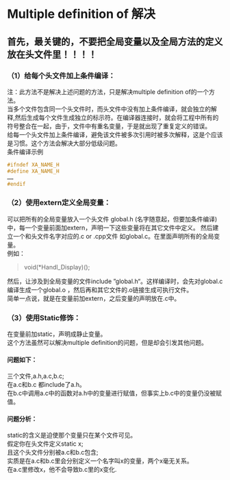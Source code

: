 # Multiple definition of 解决
## 首先，最关键的，不要把全局变量以及全局方法的定义放在头文件里！！！！
### （1）给每个头文件加上条件编译：
注：此方法不是解决上述问题的方法，只是解决multiple definition of的一个方法。  
当多个文件包含同一个头文件时，而头文件中没有加上条件编译，就会独立的解释,然后生成每个文件生成独立的标示符。在编译器连接时，就会将工程中所有的符号整合在一起，由于，文件中有重名变量，于是就出现了重复定义的错误。  
给每一个头文件加上条件编译，避免该文件被多次引用时被多次解释，这是个应该是习惯。这个方法会解决大部分低级问题。  
条件编译示例  
```C
#ifndef XA_NAME_H
#define XA_NAME_H
……
#endif
```
### （2）使用extern定义全局变量：
可以把所有的全局变量放入一个头文件 global.h (名字随意起，但要加条件编译)中，每一个变量前面加extern，声明一下这些变量将在其它文件中定义。 然后建立一个和头文件名字对应的.c or .cpp文件 如global.c。在里面声明所有的全局变量。  
例如：
> void(*Handl_Display)();    

然后，让涉及到全局变量的文件include ”global.h“。这样编译时，会先对global.c编译生成一个global.o ，然后再和其它文件的.o链接生成可执行文件。  
简单一点说，就是在变量前加extern，之后变量的声明放在.c中。  
### （3）使用Static修饰：
在变量前加static，声明成静止变量。  
这个方法虽然可以解决multiple definition的问题，但是却会引发其他问题。  
#### **问题如下：**  
三个文件,a.h,a.c,b.c;  
在a.c和b.c 都include了a.h。  
在b.c中调用a.c中的函数对a.h中的变量进行赋值，但事实上b.c中的变量仍没被赋值。  
#### **问题分析：**
static的含义是迫使那个变量只在某个文件可见。   
假定你在头文件定义static x;   
且这个头文件分别被a.c和b.c包含;  
实质是在a.c和b.c里会分别定义一个名字叫x的变量，两个x毫无关系。  
在a.c里修改x，他不会导致b.c里的x变化.  
